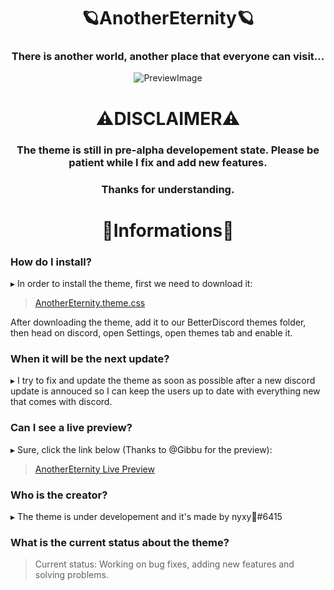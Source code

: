 <div align="center"> 

# 🪐AnotherEternity🪐

### There is another world, another place that everyone can visit...
![PreviewImage](https://github.com/xy-nyxy/AnotherEternity/blob/main/preview/Preview1.png)

# ⚠️DISCLAIMER⚠️

</div>

<h3 align="center">The theme is still in pre-alpha developement state. Please be patient while I fix and add new features.</h3>
<h3 align="center">Thanks for understanding.</h3>

<div align="center">

# 🌠Informations🌠

</div>

### How do I install?

▸ In order to install the theme, first we need to download it: 
> <div><a href="https://downgit.github.io/#/home?url=https:%2F%2Fgithub.com%2Fxy-nyxy%2FAnotherEternity%2Fblob%2Fmain%2FAnotherEternity.theme.css" target="_blank">AnotherEternity.theme.css</a></div>
After downloading the theme, add it to our BetterDiscord themes folder, then head on discord, open Settings, open themes tab and enable it.

### When it will be the next update?

▸ I try to fix and update the theme as soon as possible after a new discord update is annouced so I can keep the users up to date with everything new that comes with discord.

### Can I see a live preview?

▸ Sure, click the link below (Thanks to @Gibbu for the preview):
> <div><a href="https://downgit.github.io/#/home?url=https:%2F%2Fgithub.com%2Fxy-nyxy%2FAnotherEternity%2Fblob%2Fmain%2FAnotherEternity.theme.css" target="_blank">AnotherEternity Live Preview</a></div>

### Who is the creator?

▸ The theme is under developement and it's made by nyxy🖤#6415

### What is the current status about the theme?

> Current status: Working on bug fixes, adding new features and solving problems.
